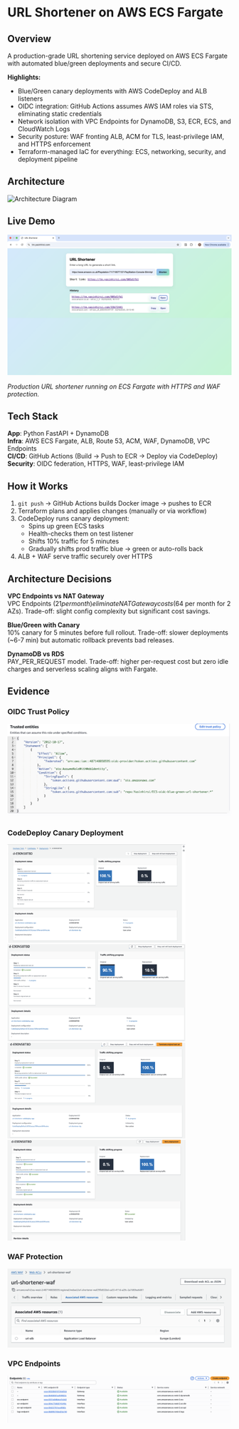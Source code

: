 # URL Shortener on AWS ECS Fargate

## Overview

A production-grade URL shortening service deployed on AWS ECS Fargate with automated blue/green deployments and secure CI/CD.

**Highlights:**
- Blue/Green canary deployments with AWS CodeDeploy and ALB listeners
- OIDC integration: GitHub Actions assumes AWS IAM roles via STS, eliminating static credentials
- Network isolation with VPC Endpoints for DynamoDB, S3, ECR, ECS, and CloudWatch Logs
- Security posture: WAF fronting ALB, ACM for TLS, least-privilege IAM, and HTTPS enforcement
- Terraform-managed IaC for everything: ECS, networking, security, and deployment pipeline

## Architecture

![Architecture Diagram](./images/architecturev2.gif)

## Live Demo

![Frontend](./images/frontend.png)

*Production URL shortener running on ECS Fargate with HTTPS and WAF protection.*

## Tech Stack

**App**: Python FastAPI + DynamoDB  
**Infra**: AWS ECS Fargate, ALB, Route 53, ACM, WAF, DynamoDB, VPC Endpoints  
**CI/CD**: GitHub Actions (Build → Push to ECR → Deploy via CodeDeploy)  
**Security**: OIDC federation, HTTPS, WAF, least-privilege IAM  

## How it Works

1. `git push` → GitHub Actions builds Docker image → pushes to ECR
2. Terraform plans and applies changes (manually or via workflow)
3. CodeDeploy runs canary deployment:
   - Spins up green ECS tasks
   - Health-checks them on test listener
   - Shifts 10% traffic for 5 minutes
   - Gradually shifts prod traffic blue → green or auto-rolls back
4. ALB + WAF serve traffic securely over HTTPS

## Architecture Decisions

**VPC Endpoints vs NAT Gateway**  
VPC Endpoints ($21 per month) eliminate NAT Gateway costs ($64 per month for 2 AZs). Trade-off: slight config complexity but significant cost savings.

**Blue/Green with Canary**  
10% canary for 5 minutes before full rollout. Trade-off: slower deployments (~6-7 min) but automatic rollback prevents bad releases.

**DynamoDB vs RDS**  
PAY_PER_REQUEST model. Trade-off: higher per-request cost but zero idle charges and serverless scaling aligns with Fargate.

## Evidence

### OIDC Trust Policy
![OIDC Trust Policy](./images/OIDCtrust.png)

### CodeDeploy Canary Deployment
<img src="./images/codedeploy1.png" width="400"/> <img src="./images/codedeploy2.png" width="400"/>  
<img src="./images/codedeploy3.png" width="400"/> <img src="./images/codedeploy4.png" width="400"/>

### WAF Protection
![WAF Association](./images/WAFassosciation.png)

### VPC Endpoints
![VPC Endpoints](./images/vpcEndpoints.png)

